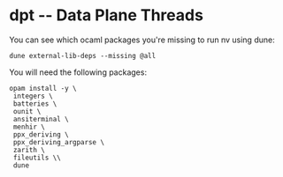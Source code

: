 # dpt -- Data Plane Threads

You can see which ocaml packages you're missing to run nv using dune:

    dune external-lib-deps --missing @all

You will need the following packages:

    opam install -y \
     integers \
     batteries \
     ounit \
     ansiterminal \
     menhir \
     ppx_deriving \
     ppx_deriving_argparse \
     zarith \
     fileutils \\
     dune
